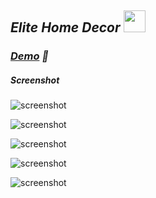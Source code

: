 ## _Elite Home Decor_  <img width="35px" src="https://github.com/SawanSharma4u/Elite-Home-Decor/blob/622f8b39501ba2fdcebfd80f1c77eb6480ac414c/images/logo.JPG"></img>

### _[Demo](https://sawansharma4u.github.io/Elite-Home-Decor/ "Click me!👀") 👀_

##### _Screenshot_

![screenshot](https://github.com/SawanSharma4u/Elite-Home-Decor/blob/622f8b39501ba2fdcebfd80f1c77eb6480ac414c/images/SS/Screenshot%20(415).png)

![screenshot](https://github.com/SawanSharma4u/Elite-Home-Decor/blob/622f8b39501ba2fdcebfd80f1c77eb6480ac414c/images/SS/Screenshot%20(416).png)

![screenshot](https://github.com/SawanSharma4u/Elite-Home-Decor/blob/622f8b39501ba2fdcebfd80f1c77eb6480ac414c/images/SS/Screenshot%20(417).png)

![screenshot](https://github.com/SawanSharma4u/Elite-Home-Decor/blob/622f8b39501ba2fdcebfd80f1c77eb6480ac414c/images/SS/Screenshot%20(418).png)

![screenshot](https://github.com/SawanSharma4u/Elite-Home-Decor/blob/622f8b39501ba2fdcebfd80f1c77eb6480ac414c/images/SS/Screenshot%20(419).png)
